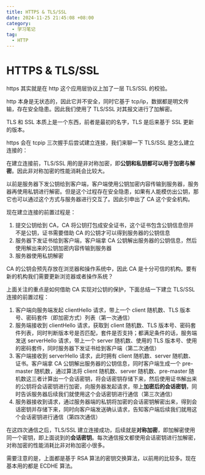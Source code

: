 ```yaml
---
title: HTTPS & TLS/SSL
date: 2024-11-25 21:45:08 +08:00
category:
  - 学习笔记
tag:
  - HTTP
---
```


# HTTPS & TLS/SSL

https 其实就是在 http 这个应用层协议上加了一层 TLS/SSL 的校验。

http 本身是无状态的，因此它并不安全，同时它基于 tcp/ip，数据都是明文传输，存在安全隐患。因此我们使用了 TLS/SSL 对其报文进行了加解密。

TLS 和 SSL 本质上是一个东西，前者是最初的名字，TLS 是后来基于 SSL 更新的版本。

https 会在 tcpip 三次握手后尝试建立连接，我们来聊一下 TLS/SSL 是怎么建立连接的：

在建立连接前，TLS/SSL 用的是非对称加密，即**公钥和私钥都可以用于加密与解密**。因此非对称加密的性能消耗会比较大。

以前是服务器下发公钥给到客户端，客户端使用公钥加密内容传输到服务器，服务器再使用私钥进行解密。但是这个过程存在安全隐患，如果有人能模仿出公钥，那它也可以通过这个方式与服务器进行交互了。因此引申出了 CA 这个安全机构。

现在建立连接的前置过程是：

1. 提交公钥给到 CA，CA 将公钥打包成安全证书，这个证书包含公钥信息但并不是公钥，证书需要借助 CA 的公钥才可以得到服务器的公钥信息
2. 服务器下发证书给到客户端，客户端拿 CA 公钥解出服务器的公钥信息，然后使用解出来的公钥加密内容传输到服务器
3. 服务器使用私钥解密

CA 的公钥会预先存放在浏览器和操作系统中，因此 CA 是十分可信的机构。要有新的机构我们需要更新浏览器或者操作系统？

上面关注的重点是如何借助 CA 实现对公钥的保护，下面总结一下建立 TLS/SSL 连接的前置过程：

1. 客户端向服务端发起 clientHello 请求，带上一个 client 随机数、TLS 版本号、密码套件（即加密方式）列表（第一次通信）
2. 服务端接收到 clientHello 请求，获取到 client 随机数、TLS 版本号、密码套件列表，同时判断版本号是否匹配，套件是否支持；都满足条件的话，服务端发送 serverHello 请求，带上一个 server 随机数、使用的 TLS 版本号、使用的密码套件，同时服务器下发证书给到客户端（第二次通信）
3. 客户端接收到 serverHello 请求，此时拥有 client 随机数、server 随机数、证书。客户端拿 CA 公钥解出服务器的公钥信息，同时客户端生成一个 pre-master 随机数，通过算法将 client 随机数、server 随机数、pre-master 随机数这三者计算出一个会话密钥，将会话密钥存储下来，然后使用证书解出来的公钥将会话密钥进行加密，向服务器发起请求，带上**加密后的会话密钥**，同时告诉服务器后续我们就使用这个会话密钥进行通信（第三次通信）
4. 服务器接收到请求，通过服务器端的私钥将加密的会话密钥解密出来，得到会话密钥并存储下来，同时向客户端发送确认请求，告知客户端后续我们就用这个会话密钥进行通信（第四次通信）

在这四次通信之后，TLS/SSL 建立连接成功，后续就是**对称加密**，即加解密使用同一个密钥，即上面说到的**会话密钥**。每次通信报文都使用会话密钥进行加解密，对称加密的性能消耗比非对称加密小很多。

需要注意的是，上面都是基于 RSA 算法的密钥交换算法，以前用的比较多。现在基本用的都是 ECDHE 算法。
